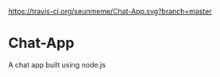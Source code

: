 https://travis-ci.org/seunmeme/Chat-App.svg?branch=master
# Chat-App
A chat app built using node.js
